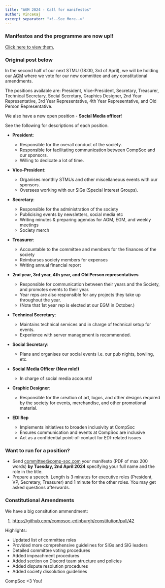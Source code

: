 ```yaml
---
title: "AGM 2024 - Call for manifestos"
author: VinceKaj
excerpt_separator: "<!--See More-->"
---
```


### Manifestos and the programme are now up!!

[Click here to view them.](https://comp-soc.com/blog/2024/04/03/2024-agm-manifestos.html)

### Original post below

In the second half of our next STMU (<time datetime="2024-04-03 18:00Z">18:00, 3rd of April</time>), we will be holding our <abbr title="Annual General Meeting">AGM</abbr> where we vote for our new committee and any constitutional amendments.

The positions available are: President, Vice-President, Secretary, Treasurer, Technical Secretary, Social Secretary, Graphics Designer, 2nd Year Representative, 3rd Year Representative, 4th Year Representative, and Old Person Representative.

We also have a new open position - **Social Media officer**!

See the following for descriptions of each position.
<!--See More-->
- **President**:
  - Responsible for the overall conduct of the society.
  - Responsible for facilitating communication between CompSoc and our sponsors.
  - Willing to dedicate a lot of time.

- **Vice-President**:
  - Organises monthly STMUs and other miscellaneous events with our sponsors.
  - Oversees working with our SIGs (Special Interest Groups).

- **Secretary**:
  - Responsible for the administration of the society
  - Publicising events by newsletters, social media etc
  - Writing minutes & preparing agendas for AGM, EGM, and weekly meetings
  - Society merch

- **Treasurer**:
  - Accountable to the committee and members for the finances of the society
  - Reimburses society members for expenses
  - Writing annual financial report

- **2nd year, 3rd year, 4th year, and Old Person representatives**
  - Responsible for communication between their years and the Society, and promotes events to their year.
  - Year reps are also responsible for any projects they take up throughout the year.
  - (Note that 1st year rep is elected at our EGM in October.)

- **Technical Secretary**:
  - Maintains technical services and in charge of technical setup for events.
  - Experience with server management is recommended.

- **Social Secretary**:
  - Plans and organises our social events i.e. our pub nights, bowling, etc.

- **Social Media Officer (New role!)**
  - In charge of social media accounts!

- **Graphic Designer**:
  - Responsible for the creation of art, logos, and other designs required by the society for events, merchandise, and other promotional material.

- **EDI Rep**
  - Implements initiatives to broaden inclusivity at CompSoc
  - Ensures communication and events at CompSoc are inclusive
  - Act as a confidential point-of-contact for EDI-related issues


### Want to run for a position?

- Send committee@comp-soc.com your manifesto (PDF of max 200 words) **by Tuesday, 2nd April 2024** specifying your full name and the role in the title.
- Prepare a speech. Length is 3 minutes for executive roles (President, VP, Secretary, Treasurer) and 1 minute for the other roles. You may get asked questions afterwards.

### Constitutional Amendments

We have a big consitution ammendment:
1. https://github.com/compsoc-edinburgh/constitution/pull/42

Highlights:
  * Updated list of committee roles
  * Provided more comprehensive guidelines for SIGs and SIG leaders
  * Detailed committee voting procedures
  * Added impeachment procedures
  * Added section on Discord team structure and policies
  * Added dispute resolution procedures
  * Added society dissolution guidelines

CompSoc <3 You!
